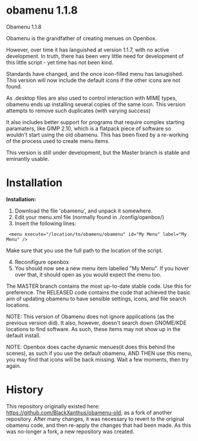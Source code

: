 # obamenu 1.1.8
Obamenu 1.1.8

Obamenu is the grandfather of creating menues on Openbox. 

However, over time it has languished at version 1.1.7, with no active development. In truth, there has been
very little need for development of this little script - yet time has not been kind. 

Standards have changed, and the once icon-filled menu has lanugished. This version will now include the default icons
if the other icons are not found.

As .desktop files are also used to control interaction with MIME types, obamenu ends up installing several copies of the same
icon. This version attempts to remove such duplicates (with varying success)

It also includes better support for programs that require complex starting paramaters, like GIMP 2.10, which is a flatpack
piece of software so wouldn't start using the old obamenu. This has been fixed by a re-working of the process
used to create menu items. 

This version is still under development, but the Master branch is stable and eminantly usable.

# Installation
**Installation:**

1. Download the file 'obamenu', and unpack it somewhere. 
2. Edit your menu.xml file (normally found in ./config/openbox/)
3. Insert the following lines: 
```
 <menu execute="/location/to/obamenu/obamenu" id="My Menu" label="My Menu" />
 ```
 Make sure that you use the full path to the location of the script. 
 
 4. Reconifigure openbox
 5. You should now see a new menu item labelled "My Menu". If you hover over that, it should open as you would expect the menu too.
 
 The MASTER branch contains the most up-to-date stable code. Use this for preference. 
 The RELEASED code contains the code that achieved the basic aim of updating obamenu to have sensible settings, icons, and file search locations. 
 
 NOTE: This version of Obamenu does not ignore applications (as the previous version did). It also, however, doesn't search down GNOME/KDE locations to find software. As such, these items may not show up in the default install.
 
 NOTE: Openbox does cache dynamic menues(it does this behind the scenes), as such if you use the default obamenu, AND THEN use this menu, you may find that icons will be back missing. Wait a few moments, then try again.

# History
This repository originally existed here: https://github.com/BlackXanthus/obamenu-old, as a fork of another repository. After many changes, it was necessary to revert to the original obamenu code, and then re-apply the changes that had been made. As this was no-longer a fork, a new repository was created. 
